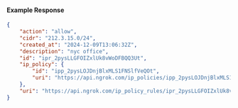<!-- Code generated for API Clients. DO NOT EDIT. -->

#### Example Response

```json
{
	"action": "allow",
	"cidr": "212.3.15.0/24",
	"created_at": "2024-12-09T13:06:32Z",
	"description": "nyc office",
	"id": "ipr_2pysLLGFOIZxlUk8vWoDFBQQ3Ut",
	"ip_policy": {
		"id": "ipp_2pysLOJDnjBlxMLS1FNSlfVeQOt",
		"uri": "https://api.ngrok.com/ip_policies/ipp_2pysLOJDnjBlxMLS1FNSlfVeQOt"
	},
	"uri": "https://api.ngrok.com/ip_policy_rules/ipr_2pysLLGFOIZxlUk8vWoDFBQQ3Ut"
}
```
